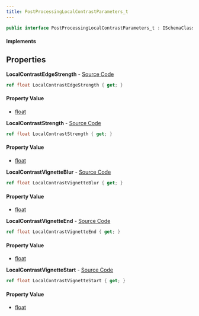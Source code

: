 ```yaml
---
title: PostProcessingLocalContrastParameters_t
---
```


```csharp
public interface PostProcessingLocalContrastParameters_t : ISchemaClass<PostProcessingLocalContrastParameters_t>, ISchemaField, ISchemaClass, INativeHandle
```

#### Implements

## Properties

**LocalContrastEdgeStrength** - [Source Code](https://github.com/swiftly-solution/swiftlys2/blob/main/managed/src/SwiftlyS2.Generated/Schemas/Interfaces/PostProcessingLocalContrastParameters_t.cs#L18)

```csharp
ref float LocalContrastEdgeStrength { get; }
```

#### Property Value

- [float](https://learn.microsoft.com/dotnet/api/system.single)

**LocalContrastStrength** - [Source Code](https://github.com/swiftly-solution/swiftlys2/blob/main/managed/src/SwiftlyS2.Generated/Schemas/Interfaces/PostProcessingLocalContrastParameters_t.cs#L16)

```csharp
ref float LocalContrastStrength { get; }
```

#### Property Value

- [float](https://learn.microsoft.com/dotnet/api/system.single)

**LocalContrastVignetteBlur** - [Source Code](https://github.com/swiftly-solution/swiftlys2/blob/main/managed/src/SwiftlyS2.Generated/Schemas/Interfaces/PostProcessingLocalContrastParameters_t.cs#L24)

```csharp
ref float LocalContrastVignetteBlur { get; }
```

#### Property Value

- [float](https://learn.microsoft.com/dotnet/api/system.single)

**LocalContrastVignetteEnd** - [Source Code](https://github.com/swiftly-solution/swiftlys2/blob/main/managed/src/SwiftlyS2.Generated/Schemas/Interfaces/PostProcessingLocalContrastParameters_t.cs#L22)

```csharp
ref float LocalContrastVignetteEnd { get; }
```

#### Property Value

- [float](https://learn.microsoft.com/dotnet/api/system.single)

**LocalContrastVignetteStart** - [Source Code](https://github.com/swiftly-solution/swiftlys2/blob/main/managed/src/SwiftlyS2.Generated/Schemas/Interfaces/PostProcessingLocalContrastParameters_t.cs#L20)

```csharp
ref float LocalContrastVignetteStart { get; }
```

#### Property Value

- [float](https://learn.microsoft.com/dotnet/api/system.single)

